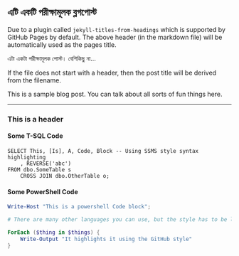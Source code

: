 ## এটি একটি পরীক্ষামূলক ব্লগপোস্ট

Due to a plugin called `jekyll-titles-from-headings` which is supported by GitHub Pages by default. The above header (in the markdown file) will be automatically used as the pages title.

এটা একটা পরীক্ষামূলক পোস্ট। বেশিকিছু না...

If the file does not start with a header, then the post title will be derived from the filename.

This is a sample blog post. You can talk about all sorts of fun things here.

---

### This is a header

#### Some T-SQL Code

```tsql
SELECT This, [Is], A, Code, Block -- Using SSMS style syntax highlighting
    , REVERSE('abc')
FROM dbo.SomeTable s
    CROSS JOIN dbo.OtherTable o;
```

#### Some PowerShell Code

```powershell
Write-Host "This is a powershell Code block";

# There are many other languages you can use, but the style has to be loaded first

ForEach ($thing in $things) {
    Write-Output "It highlights it using the GitHub style"
}
```
